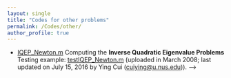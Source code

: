 ```yaml
---
layout: single
title: "Codes for other problems"
permalink: /Codes/other/
author_profile: true
---
```


- <a href="{{'../files/IQEP_Newton.m' | relative_url}}" download>IQEP_Newton.m</a> Computing the **Inverse Quadratic Eigenvalue Problems** Testing example: <a href="{{'../files/testIQEP_Newton.m' | relative_url}}" download>testIQEP_Newton.m</a> (uploaded in March 2008; last updated on July 15, 2016 by Ying Cui ([cuiying@u.nus.edu](mailto:cuiying@u.nus.edu))). -->